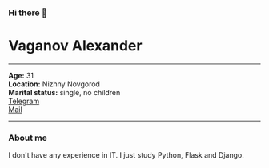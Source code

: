 ### Hi there 👋
# Vaganov Alexander
---
**Age:** 31  
**Location:** Nizhny Novgorod  
**Marital status:** single, no children  
[Telegram](https://telegram.me/de1i0n)  
[Mail](mailto:alexander-vaganov@mail.ru)  

---  
### About me

I don't have any experience in IT. I just study Python, Flask and Django.
